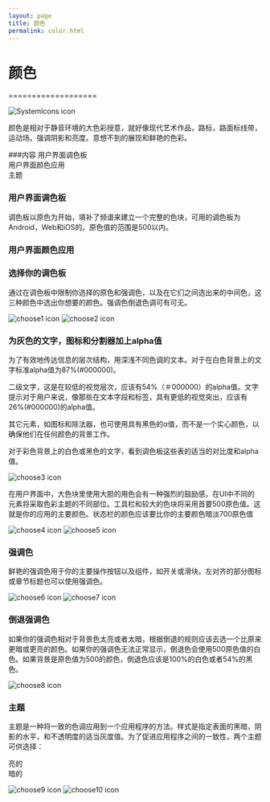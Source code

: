 ```yaml
---
layout: page
title: 颜色
permalink: color.html
---
```

  
# 颜色
===================
  
![SystemIcons icon](images/style-color-colorstory-01_large_xhdpi.png)
  
颜色是相对于静音环境的大色彩授意，就好像现代艺术作品，路标，路面标线带，运动场。强调阴影和亮度。意想不到的展现和鲜艳的色彩。
  
  
###内容
用户界面调色板  
用户界面颜色应用  
主题  
  
  
### 用户界面调色板
  
调色板以原色为开始，填补了频谱来建立一个完整的色块，可用的调色板为Android，Web和iOS的。原色值的范围是500以内。
    
### 用户界面颜色应用
  
<h3>选择你的调色板</h3>  
通过在调色板中限制你选择的原色和强调色，以及在它们之间选出来的中间色，这三种颜色中选出你想要的颜色。强调色倒退色调可有可无。
  
![choose1 icon](images/style-color-colorapplication-color_application-01a_large_mdpi.png)
![choose2 icon](images/style-color-colorapplication-color_application-01b_large_mdpi.png)
  
<h3>为灰色的文字，图标和分割器加上alpha值</h3>  
为了有效地传达信息的层次结构，用深浅不同色调的文本。对于在白色背景上的文字标准alpha值为87%(#000000)。
  
二级文字，这是在较低的视觉层次，应该有54%（＃000000）的alpha值。文字提示对于用户来说，像那些在文本字段和标签，具有更低的视觉突出，应该有26%(#000000)的alpha值。
  
其它元素，如图标和除法器，也可使用具有黑色的α值，而不是一个实心颜色，以确保他们在任何颜色的背景工作。
  
对于彩色背景上的白色或黑色的文字，看到调色板这些表的适当的对比度和alpha值。
  
![choose3 icon](images/style-color-colorapplication-color_application-01b_large_mdpi.png)
  
  
在用户界面中，大色块里使用大胆的用色会有一种强烈的鼓励感。在UI中不同的元素将采取色彩主题的不同部位。工具栏和较大的色块将采用首要500原色值。这就是你的应用的主要颜色。状态栏的颜色应该要比你的主要颜色暗淡700原色值
  
![choose4 icon](images/style-color-colorapplication-color_application-03_large_mdpi.png)
![choose5 icon](images/style-color-colorapplication-color_application-04_large_mdpi.png)
  
<h3>强调色</h3>  
鲜艳的强调色用于你的主要操作按钮以及组件，如开关或滑块。左对齐的部分图标或章节标题也可以使用强调色。
  
![choose6 icon](images/style-color-colorapplication-color_application-05_large_mdpi.png)
![choose7 icon](images/style-color-colorapplication-color_application-08_large_mdpi.png)
  
<h3>倒退强调色</h3>  
如果你的强调色相对于背景色太亮或者太暗，根据倒退的规则应该去选一个比原来更暗或更亮的颜色。如果你的强调色无法正常显示，倒退色会使用500原色值的白色。如果背景是原色值为500的颜色，倒退色应该是100%的白色或者54%的黑色。
  
![choose8 icon](images/style-color-colorapplication-color_application-04_large_mdpi.png)
  
### 主题
  
主题是一种将一致的色调应用到一个应用程序的方法。样式是指定表面的黑暗，阴影的水平，和不透明度的适当灰度值。为了促进应用程序之间的一致性，两个主题可供选择：
  
亮的  
暗的  
  
![choose9 icon](images/Style-Color-Themes-theme-01_large_mdpi.png)
![choose10 icon](images/Style-Color-Themes-theme-02_large_mdpi.png)
  






